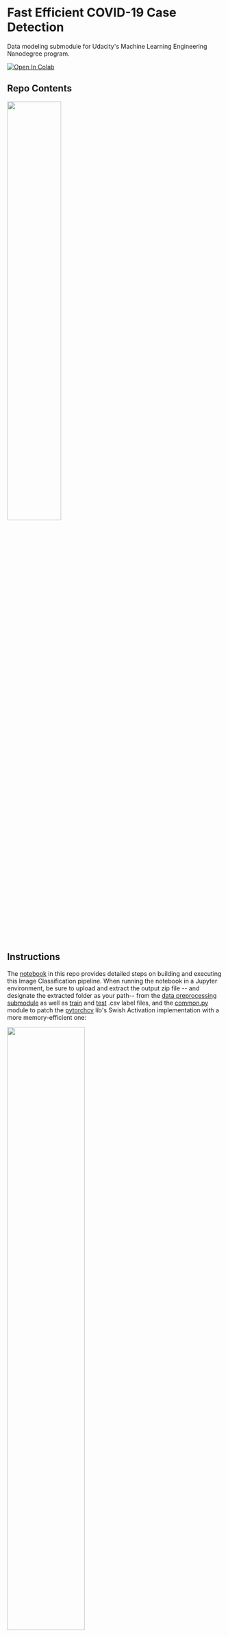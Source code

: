 # Fast Efficient COVID-19 Case Detection
Data modeling submodule for Udacity's Machine Learning Engineering Nanodegree program.
 
[![Open In Colab](https://colab.research.google.com/assets/colab-badge.svg)](https://colab.research.google.com/drive/1SL2eCnZYnYd8NCm1xKhEm20mCHjNOhkv?usp=sharing) 
 
## Repo Contents
<img src="https://drive.google.com/uc?export=view&id=13VzZwQerS54SF_6zbJr-_jHAQjqI2W5Z" width="50%" /> 
 
## Instructions
The [notebook](https://github.com/codeamt/mle-capstone-modeling/blob/master/mle_capstone_data_modeling.ipynb) in this repo provides detailed steps on building and executing this Image Classification pipeline. When running the notebook in a Jupyter environment, be sure to upload and extract the output zip file -- and designate the extracted folder as your path-- from the [data preprocessing submodule](https://github.com/codeamt/mle-capstone-data) as well as [train](https://github.com/codeamt/mle-capstone-modeling/blob/master/train_split_v3.csv) and [test](https://github.com/codeamt/mle-capstone-modeling/blob/master/test_split_v3.csv) .csv label files, and the [common.py](https://github.com/codeamt/mle-capstone-modeling/blob/master/common.py) module to patch the [pytorchcv](https://pypi.org/project/pytorchcv/) lib's Swish Activation implementation with a more memory-efficient one:

<img src="https://drive.google.com/uc?export=view&id=122cw8-wh1bH1eoTWtqAG7NKoCOADcjv-" width="60%" />

## Model Implementation 
### Base Architecture
 <img src="https://drive.google.com/uc?export=view&id=1dt7jsm-hWLb83XRUc2LZGE6lg8KDCq0X" width="70%" />
 
 [COVID-Net](https://arxiv.org/pdf/2003.09871.pdf) Illustration  (L. Wang and A. Wong., 2020)
 
#### Blocks
<img src="https://drive.google.com/uc?export=view&id=1MfMDu7eVSgYJu7X5iVR34WNKCOI3WYzo" width="60%" />
 
#### Layers 
<img src="https://drive.google.com/uc?export=view&id=1V_Y4ORfyQR_YZA3D5ZIe5Z2IqYQqhjlh" width="50%" />
 
### Classifier
#### Illustration
<img src="https://drive.google.com/uc?export=view&id=1C5hGu7-x9w_ry8DVSwdTE5BT47YNzJIc" width="80%" />

#### Summary of Classifier Layers:
<img src="https://drive.google.com/uc?export=view&id=1j29FdE5yG91qm6IdbeIccAWB9xsrxic1" width="80%" />

#### Benchmark Comparison
<img src="https://drive.google.com/uc?export=view&id=1kSrGJ6qTIAdRX5sYY7kUpPtpeZvnrscM" width="80%" /> 

## Training
#### Hardware Specs
<img src="https://drive.google.com/uc?export=view&id=1HezHQPn9Dnx_-qOI9wepe00fyRCrXIcG" width="70%" />

#### Phases
<img src="https://drive.google.com/uc?export=view&id=1PKaYBZtfExdsvOzAhXa9u0CmLNyfQMMK" width="70%" />
 
#### Confusion Matrix
<img src="https://drive.google.com/uc?export=view&id=1mG-jtWGuEtle06DH8LgZkyboUmsVkdrR" width="50%" />

#### Training Performance Metrics
<img src="https://drive.google.com/uc?export=view&id=1S6aePVF8kEeXDg0lsDYsKHGLQDRuKeGP" width="70%" />
  

  
## Experimental Results

#### Confusion Matrix
<img src="https://drive.google.com/uc?export=view&id=17riSuoWBL10PElMVecLOzLQTo73h6z63" width="50%" />

#### Key Metrics on Test Set
<img src="https://drive.google.com/uc?export=view&id=1_DN9zLf4VpAIzwdxgRbh85newq5xutQx" width="70%" />

#### Benchmark Comparison - Sensitivity and Precision 
<img src="https://drive.google.com/uc?export=view&id=1yn8bp9FqNpxShQkXxGbiC7R3zub4_W1C" width="70%" />
<img src="https://drive.google.com/uc?export=view&id=1OiaM3UwCr_SFL0NKBuWMU62-Aa21Omcx" width="70%" />
